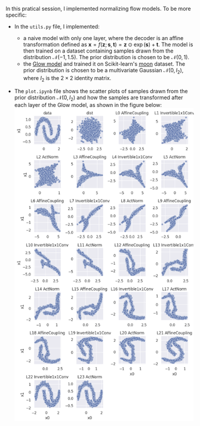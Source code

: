 In this pratical session, I implemented normalizing flow models. To be more specific:

- In the `utils.py` file, I implemented:
  - a naive model with only one layer, where the decoder is an affine transformation defined as $\mathbf{x} = f(\mathbf{z}; \mathbf{s}, \mathbf{t}) = \mathbf{z} \odot \exp(\mathbf{s}) + \mathbf{t}$. The model is then trained on a dataset containing samples drawn from the distribution $\mathcal{N}(-1, 1.5)$. The prior distribution is chosen to be $\mathcal{N}(0, 1)$.
  - the [Glow model](https://arxiv.org/abs/1807.03039) and trained it on Scikit-learn's [moon](https://scikit-learn.org/stable/modules/generated/sklearn.datasets.make_moons.html) dataset. The prior distribution is chosen to be a multivariate Gaussian $\mathcal{N}(0, I_2)$, where $I_2$ is the $2 \times 2$ identity matrix.

- The `plot.ipynb` file shows the scatter plots of samples drawn from the prior distribution $\mathcal{N}(0, I_2)$ and how the samples are transformed after each layer of the Glow model, as shown in the figure below: ![](prior_gaussian.png)
